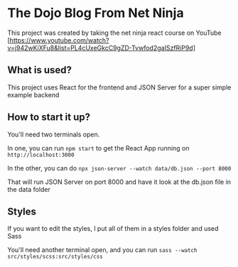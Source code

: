 # The Dojo Blog From Net Ninja

This project was created by taking the net ninja react course on YouTube 
[https://www.youtube.com/watch?v=j942wKiXFu8&list=PL4cUxeGkcC9gZD-Tvwfod2gaISzfRiP9d]

## What is used? 

This project uses React for the frontend and JSON Server for a super simple example backend

## How to start it up? 

You'll need two terminals open. 

In one, you can run `npm start` to get the React App running on `http://localhost:3000`

In the other, you can do `npx json-server --watch data/db.json --port 8000`

That will run JSON Server on port 8000 and have it look at the db.json file in the data folder

## Styles

If you want to edit the styles, I put all of them in a styles folder and used Sass

You'll need another terminal open, and you can run `sass --watch src/styles/scss:src/styles/css`